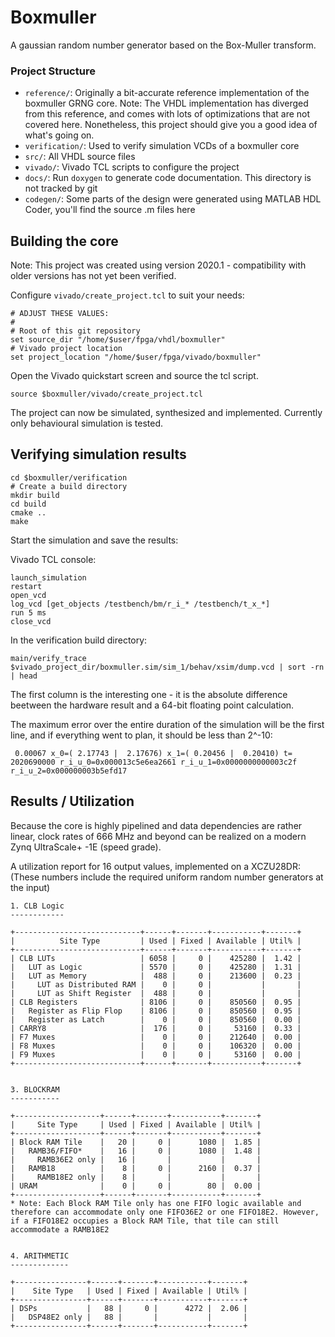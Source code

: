 # Boxmuller

A gaussian random number generator based on the Box-Muller transform.

### Project Structure

* `reference/`: Originally a bit-accurate reference implementation of the boxmuller GRNG core. Note: The VHDL implementation has diverged from this reference, and comes with lots of optimizations that are not covered here. Nonetheless, this project should give you a good idea of what's going on.
* `verification/`: Used to verify simulation VCDs of a boxmuller core
* `src/`: All VHDL source files
* `vivado/`: Vivado TCL scripts to configure the project
* `docs/`: Run `doxygen` to generate code documentation. This directory is not tracked by git
* `codegen/`: Some parts of the design were generated using MATLAB HDL Coder, you'll find the source .m files here

## Building the core

Note: This project was created using version 2020.1 - compatibility with older versions has not yet been verified.

Configure `vivado/create_project.tcl` to suit your needs:

```
# ADJUST THESE VALUES:
#
# Root of this git repository
set source_dir "/home/$user/fpga/vhdl/boxmuller"
# Vivado project location
set project_location "/home/$user/fpga/vivado/boxmuller"
```

Open the Vivado quickstart screen and source the tcl script.

```
source $boxmuller/vivado/create_project.tcl
```

The project can now be simulated, synthesized and implemented. Currently only behavioural simulation is tested.

## Verifying simulation results

```
cd $boxmuller/verification
# Create a build directory
mkdir build
cd build
cmake ..
make
```

Start the simulation and save the results:

Vivado TCL console:

```
launch_simulation
restart
open_vcd
log_vcd [get_objects /testbench/bm/r_i_* /testbench/t_x_*]
run 5 ms
close_vcd
```

In the verification build directory:
```
main/verify_trace $vivado_project_dir/boxmuller.sim/sim_1/behav/xsim/dump.vcd | sort -rn | head
```

The first column is the interesting one - it is the absolute difference beetween the hardware result and a 64-bit floating point calculation.

The maximum error over the entire duration of the simulation will be the first line, and if everything went to plan, it should be less than 2^-10:

```
 0.00067 x_0=( 2.17743 |  2.17676) x_1=( 0.20456 |  0.20410) t=  2020690000 r_i_u_0=0x000013c5e6ea2661 r_i_u_1=0x0000000000003c2f r_i_u_2=0x000000003b5efd17

```

## Results / Utilization

Because the core is highly pipelined and data dependencies are rather linear, clock rates of 666 MHz and beyond can be realized on a modern Zynq UltraScale+ -1E (speed grade).

A utilization report for 16 output values, implemented on a XCZU28DR: (These numbers include the required uniform random number generators at the input)

```
1. CLB Logic
------------

+----------------------------+------+-------+-----------+-------+
|          Site Type         | Used | Fixed | Available | Util% |
+----------------------------+------+-------+-----------+-------+
| CLB LUTs                   | 6058 |     0 |    425280 |  1.42 |
|   LUT as Logic             | 5570 |     0 |    425280 |  1.31 |
|   LUT as Memory            |  488 |     0 |    213600 |  0.23 |
|     LUT as Distributed RAM |    0 |     0 |           |       |
|     LUT as Shift Register  |  488 |     0 |           |       |
| CLB Registers              | 8106 |     0 |    850560 |  0.95 |
|   Register as Flip Flop    | 8106 |     0 |    850560 |  0.95 |
|   Register as Latch        |    0 |     0 |    850560 |  0.00 |
| CARRY8                     |  176 |     0 |     53160 |  0.33 |
| F7 Muxes                   |    0 |     0 |    212640 |  0.00 |
| F8 Muxes                   |    0 |     0 |    106320 |  0.00 |
| F9 Muxes                   |    0 |     0 |     53160 |  0.00 |
+----------------------------+------+-------+-----------+-------+


3. BLOCKRAM
-----------

+-------------------+------+-------+-----------+-------+
|     Site Type     | Used | Fixed | Available | Util% |
+-------------------+------+-------+-----------+-------+
| Block RAM Tile    |   20 |     0 |      1080 |  1.85 |
|   RAMB36/FIFO*    |   16 |     0 |      1080 |  1.48 |
|     RAMB36E2 only |   16 |       |           |       |
|   RAMB18          |    8 |     0 |      2160 |  0.37 |
|     RAMB18E2 only |    8 |       |           |       |
| URAM              |    0 |     0 |        80 |  0.00 |
+-------------------+------+-------+-----------+-------+
* Note: Each Block RAM Tile only has one FIFO logic available and therefore can accommodate only one FIFO36E2 or one FIFO18E2. However, if a FIFO18E2 occupies a Block RAM Tile, that tile can still accommodate a RAMB18E2


4. ARITHMETIC
-------------

+----------------+------+-------+-----------+-------+
|    Site Type   | Used | Fixed | Available | Util% |
+----------------+------+-------+-----------+-------+
| DSPs           |   88 |     0 |      4272 |  2.06 |
|   DSP48E2 only |   88 |       |           |       |
+----------------+------+-------+-----------+-------+

```


